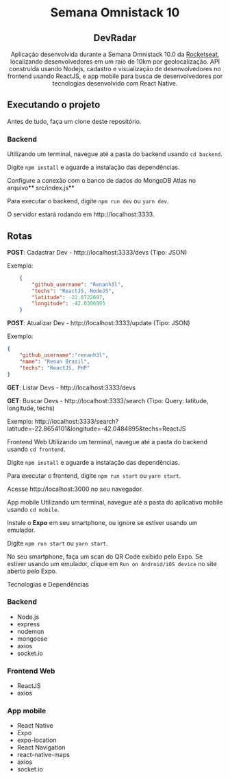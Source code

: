 <h1 align="center">
Semana Omnistack 10</center>
</h1>
<h2 align="center">
DevRadar
</h2>

<p align="center">Aplicação desenvolvida durante a Semana Omnistack 10.0 da <a href="https://rocketseat.com.br/" target="_blank">Rocketseat</a>, localizando desenvolvedores em um raio de 10km por geolocalização. API construída usando Nodejs, cadastro e visualização de desenvolvedores no frontend usando ReactJS, e app mobile para busca de desenvolvedores por tecnologias desenvolvido com React Native.</p>


## Executando o projeto

Antes de tudo, faça um clone deste repositório.


### Backend
Utilizando um terminal, navegue até a pasta do backend usando `cd backend`.

Digite `npm install` e aguarde a instalação das dependências.

Configure a conexão com o banco de dados do MongoDB Atlas no arquivo** src/index.js**

Para executar o backend, digite `npm run dev` ou `yarn dev`.

O servidor estará rodando em http://localhost:3333.



Rotas
------------
**POST**: Cadastrar Dev - http://localhost:3333/devs (Tipo: JSON)

Exemplo:
```json
    {
    	"github_username": "Renanh3l",
    	"techs": "ReactJS, NodeJS",
    	"latitude": -22.8722697,
    	"longitude": -42.0306995
    }
```

**POST**: Atualizar Dev - http://localhost:3333/update (Tipo: JSON)

Exemplo:
```json
{
	"github_username":"renanh3l",
	"name": "Renan Brazil",
	"techs": "ReactJS, PHP"
}
```

**GET**: Listar Devs - http://localhost:3333/devs

**GET**: Buscar Devs - http://localhost:3333/search (Tipo: Query: latitude, longitude, techs)

Exemplo:
http://localhost:3333/search?latitude=-22.8654101&longitude=-42.0484895&techs=ReactJS

Frontend Web
Utilizando um terminal, navegue até a pasta do backend usando `cd frontend`.

Digite `npm install` e aguarde a instalação das dependências.

Para executar o frontend, digite `npm run start` ou `yarn start`.

Acesse http://localhost:3000 no seu navegador.

App mobile
Utilizando um terminal, navegue até a pasta do aplicativo mobile usando `cd mobile`.

Instale o **Expo** em seu smartphone, ou ignore se estiver usando um emulador.

Digite `npm run start` ou `yarn start`.

No seu smartphone, faça um scan do QR Code exibido pelo Expo. Se estiver usando um emulador, clique em `Run on Android/iOS device` no site aberto pelo Expo.

Tecnologias e Dependências

### Backend
- Node.js
- express
- nodemon
- mongoose
- axios
- socket.io

### Frontend Web
- ReactJS
- axios

### App mobile
- React Native
- Expo
- expo-location
- React Navigation
- react-native-maps
- axios
- socket.io
